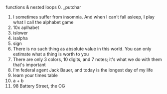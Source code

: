 functions & nested loops
0. _putchar
1. I sometimes suffer from insomnia. And when I can't fall asleep, I play what I call the alphabet game
2. 10x aplhabet
3. islower
4. isalpha
5. sign
6. There is no such thing as absolute value in this world. You can only estimate what a thing is worth to you
7. There are only 3 colors, 10 digits, and 7 notes; it's what we do with them that's important
8. I'm federal agent Jack Bauer, and today is the longest day of my life
9. learn your times table
10. a + b
11. 98 Battery Street, the OG
